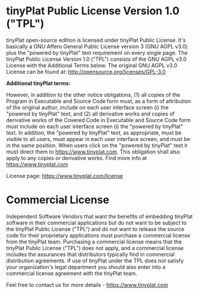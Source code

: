 # ﻿tinyPlat Public License Version 1.0 ("TPL")

tinyPlat open-source edition is licensed under tinyPlat Public License. It's basically a GNU Affero General Public License version 3 (GNU AGPL v3.0) plus the "powered by tinyPlat" text requirement on every single page. The tinyPlat Public License Version 1.0 ("TPL") consists of the GNU AGPL v3.0 License with the Additional Terms below. The original GNU AGPL v3.0 License can be found at: http://opensource.org/licenses/GPL-3.0

**Additional tinyPlat terms:**

However, in addition to the other notice obligations, (1) all copies of the Program in Executable and Source Code form must, as a form of attribution of the original author, include on each user interface screen (i) the "powered by tinyPlat" text; and (2) all derivative works and copies of derivative works of the Covered Code in Executable and Source Code form must include on each user interface screen (i) the "powered by tinyPlat" text. In addition, the "powered by tinyPlat" text, as appropriate, must be visible to all users, must appear in each user interface screen, and must be in the same position. When users click on the "powered by tinyPlat" text it must direct them to https://www.tinyplat.com. This obligation shall also apply to any copies or derivative works. Find more info at https://www.tinyplat.com

License page: https://www.tinyplat.com/license

# Commercial License

Independent Software Vendors that want the benefits of embedding tinyPlat software in their commercial applications but do not want to be subject to the tinyPlat Public License ("TPL") and do not want to release the source code for their proprietary applications must purchase a commercial license from the tinyPlat team. Purchasing a commercial license means that the tinyPlat Public License ("TPL") does not apply, and a commercial license includes the assurances that distributors typically find in commercial distribution agreements. If use of tinyPlat under the TPL does not satisfy your organization's legal department you should also enter into a commercial license agreement with the tinyPlat team.

Feel free to contact us for more details - https://www.tinyplat.com
